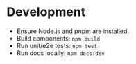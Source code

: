 # Development

- Ensure Node.js and pnpm are installed.
- Build components: `npm build`
- Run unit/e2e tests: `npm test`
- Run docs locally: `npm docs:dev`


